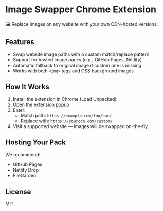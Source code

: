# Image Swapper Chrome Extension

🖼️ Replace images on any website with your own CDN-hosted versions.

## Features
- Swap website image paths with a custom match/replace pattern
- Support for hosted image packs (e.g., GitHub Pages, Netlify)
- Automatic fallback to original image if custom one is missing
- Works with both `<img>` tags and CSS background images

## How It Works
1. Install the extension in Chrome (Load Unpacked)
2. Open the extension popup
3. Enter:
   - Match path: `https://example.com/foo/bar/`
   - Replace with: `https://yourcdn.com/custom/`
4. Visit a supported website — images will be swapped on-the-fly.

## Hosting Your Pack
We recommend:
- GitHub Pages
- Netlify Drop
- FileGarden

## License
MIT
